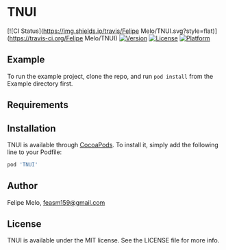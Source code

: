 # TNUI

[![CI Status](https://img.shields.io/travis/Felipe Melo/TNUI.svg?style=flat)](https://travis-ci.org/Felipe Melo/TNUI)
[![Version](https://img.shields.io/cocoapods/v/TNUI.svg?style=flat)](https://cocoapods.org/pods/TNUI)
[![License](https://img.shields.io/cocoapods/l/TNUI.svg?style=flat)](https://cocoapods.org/pods/TNUI)
[![Platform](https://img.shields.io/cocoapods/p/TNUI.svg?style=flat)](https://cocoapods.org/pods/TNUI)

## Example

To run the example project, clone the repo, and run `pod install` from the Example directory first.

## Requirements

## Installation

TNUI is available through [CocoaPods](https://cocoapods.org). To install
it, simply add the following line to your Podfile:

```ruby
pod 'TNUI'
```

## Author

Felipe Melo, feasm159@gmail.com

## License

TNUI is available under the MIT license. See the LICENSE file for more info.
